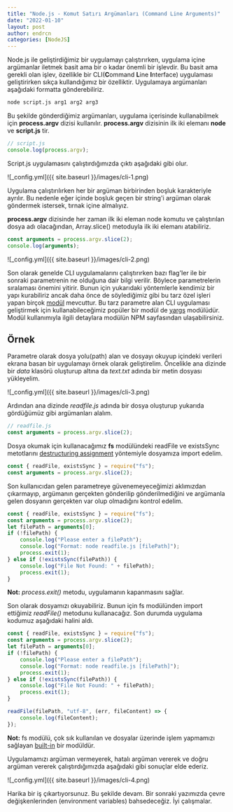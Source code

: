```yaml
---
title: "Node.js - Komut Satırı Argümanları (Command Line Arguments)"
date: "2022-01-10"
layout: post
author: endrcn
categories: [NodeJS]
---
```


Node.js ile geliştirdiğimiz bir uygulamayı çalıştırırken, uygulama içine argümanlar iletmek basit ama bir o kadar önemli bir işlevdir. Bu basit ama gerekli olan işlev, özellikle bir CLI(**C**ommand **L**ine **I**nterface) uygulaması geliştirirken sıkça kullandığımız bir özelliktir. Uygulamaya argümanları aşağıdaki formatta gönderebiliriz.

```bash
node script.js arg1 arg2 arg3
```

Bu şekilde gönderdiğimiz argümanları, uygulama içerisinde kullanabilmek için **process.argv** dizisi kullanılır. **process.argv** dizisinin ilk iki elemanı **node** ve **script.js** tir.

```javascript
// script.js
console.log(process.argv);
```

Script.js uygulamasını çalıştırdığımızda çıktı aşağıdaki gibi olur.

![_config.yml]({{ site.baseurl }}/images/cli-1.png)

Uygulama çalıştırılırken her bir argüman birbirinden boşluk karakteriyle ayrılır. Bu nedenle eğer içinde boşluk geçen bir string'i argüman olarak göndermek istersek, tırnak içine almalıyız.

**process.argv** dizisinde her zaman ilk iki eleman node komutu ve çalıştırılan dosya adı olacağından, Array.slice() metoduyla ilk iki elemanı atabiliriz.

```javascript
const arguments = process.argv.slice(2);
console.log(arguments);
```

![_config.yml]({{ site.baseurl }}/images/cli-2.png)

Son olarak genelde CLI uygulamalarını çalıştırırken bazı flag'ler ile bir sonraki parametrenin ne olduğuna dair bilgi verilir. Böylece parametrelerin sıralaması önemini yitirir. Bunun için yukarıdaki yöntemlerle kendimiz bir yapı kurabiliriz ancak daha önce de söylediğimiz gibi bu tarz özel işleri yapan birçok [modül](https://endrcn.dev/nodejs/modules/) mevcuttur. Bu tarz parametre alan CLI uygulaması geliştirmek için kullanabileceğimiz popüler bir modül de [yargs](https://www.npmjs.com/package/yargs) modülüdür. Modül kullanımıyla ilgili detaylara modülün NPM sayfasından ulaşabilirsiniz.

## Örnek

Parametre olarak dosya yolu(path) alan ve dosyayı okuyup içindeki verileri ekrana basan bir uygulamayı örnek olarak geliştirelim. Öncelikle ana dizinde bir _data_ klasörü oluşturup altına da _text.txt_ adında bir metin dosyası yükleyelim.

![_config.yml]({{ site.baseurl }}/images/cli-3.png)

Ardından ana dizinde _readfile.js_ adında bir dosya oluşturup yukarıda gördüğümüz gibi argümanları alalım.

```javascript
// readfile.js
const arguments = process.argv.slice(2);
```

Dosya okumak için kullanacağımız **fs** modülündeki readFile ve existsSync metotlarını [destructuring assignment](https://endrcn.dev/nodejs/destructuring/) yöntemiyle dosyamıza import edelim.

```javascript
const { readFile, existsSync } = require("fs");
const arguments = process.argv.slice(2);
```

Son kullanıcıdan gelen parametreye güvenemeyeceğimizi aklımızdan çıkarmayıp, argümanın gerçekten gönderilip gönderilmediğini ve argümanla gelen dosyanın gerçekten var olup olmadığını kontrol edelim.

```javascript
const { readFile, existsSync } = require("fs");
const arguments = process.argv.slice(2);
let filePath = arguments[0];
if (!filePath) {
    console.log("Please enter a filePath");
    console.log("Format: node readfile.js [filePath]");
    process.exit(1);
} else if (!existsSync(filePath)) {
    console.log("File Not Found: " + filePath);
    process.exit(1);
}
```

**Not:** _process.exit()_ metodu, uygulamanın kapanmasını sağlar.

Son olarak dosyamızı okuyabiliriz. Bunun için fs modülünden import ettiğimiz _readFile()_ metodunu kullanacağız. Son durumda uygulama kodumuz aşağıdaki halini aldı.

```javascript
const { readFile, existsSync } = require("fs");
const arguments = process.argv.slice(2);
let filePath = arguments[0];
if (!filePath) {
    console.log("Please enter a filePath");
    console.log("Format: node readfile.js [filePath]");
    process.exit(1);
} else if (!existsSync(filePath)) {
    console.log("File Not Found: " + filePath);
    process.exit(1);
}

readFile(filePath, "utf-8", (err, fileContent) => {
    console.log(fileContent);
});
```

**Not:** fs modülü, çok sık kullanılan ve dosyalar üzerinde işlem yapmamızı sağlayan [built-in](https://nodejs.org/api/fs.html) bir modüldür.

Uygulamamızı argüman vermeyerek, hatalı argüman vererek ve doğru argüman vererek çalıştırdığımızda aşağıdaki gibi sonuçlar elde ederiz.

![_config.yml]({{ site.baseurl }}/images/cli-4.png)

Harika bir iş çıkartıyorsunuz. Bu şekilde devam. Bir sonraki yazımızda çevre değişkenlerinden (environment variables) bahsedeceğiz. İyi çalışmalar.
